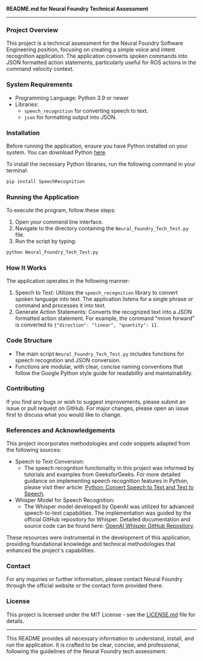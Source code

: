 **README.md for Neural Foundry Technical Assessment**

---

### Project Overview

This project is a technical assessment for the Neural Foundry Software Engineering position, focusing on creating a simple voice and intent recognition application. The application converts spoken commands into JSON formatted action statements, particularly useful for ROS actions in the command velocity context.

### System Requirements

- Programming Language: Python 3.9 or newer
- Libraries:
  - `speech_recognition` for converting speech to text.
  - `json` for formatting output into JSON.

### Installation

Before running the application, ensure you have Python installed on your system. You can download Python [here](https://www.python.org/downloads/).

To install the necessary Python libraries, run the following command in your terminal:

```bash
pip install SpeechRecognition
```

### Running the Application

To execute the program, follow these steps:

1. Open your command line interface.
2. Navigate to the directory containing the `Neural_Foundry_Tech_Test.py` file.
3. Run the script by typing:

```bash
python Neural_Foundry_Tech_Test.py
```

### How It Works

The application operates in the following manner:

1. Speech to Text: Utilizes the `speech_recognition` library to convert spoken language into text. The application listens for a single phrase or command and processes it into text.
2. Generate Action Statements: Converts the recognized text into a JSON formatted action statement. For example, the command "move forward" is converted to `{"direction": "linear", "quantity": 1}`.

### Code Structure

- The main script `Neural_Foundry_Tech_Test.py` includes functions for speech recognition and JSON conversion.
- Functions are modular, with clear, concise naming conventions that follow the Google Python style guide for readability and maintainability.

### Contributing

If you find any bugs or wish to suggest improvements, please submit an issue or pull request on GitHub. For major changes, please open an issue first to discuss what you would like to change.

### References and Acknowledgements

This project incorporates methodologies and code snippets adapted from the following sources:

- Speech to Text Conversion:
  - The speech recognition functionality in this project was informed by tutorials and examples from GeeksforGeeks. For more detailed       
guidance on implementing speech recognition features in Python, please visit their article: [Python: Convert Speech to Text and Text to Speech](https://www.geeksforgeeks.org/python-convert-speech-to-text-and-text-to-speech/).
- Whisper Model for Speech Recognition:
  - The Whisper model developed by OpenAI was utilized for advanced speech-to-text capabilities. The implementation was guided by the official GitHub repository for Whisper. Detailed documentation and source code can be found here: [OpenAI Whisper GitHub Repository](https://github.com/openai/whisper).
    
These resources were instrumental in the development of this application, providing foundational knowledge and technical methodologies that enhanced the project's capabilities.

### Contact

For any inquiries or further information, please contact Neural Foundry through the official website or the contact form provided there.

### License

This project is licensed under the MIT License - see the [LICENSE.md](LICENSE.md) file for details.

---

This README provides all necessary information to understand, install, and run the application. It is crafted to be clear, concise, and professional, following the guidelines of the Neural Foundry tech assessment.
